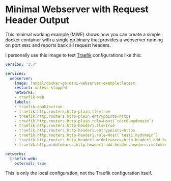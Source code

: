 # Minimal Webserver with Request Header Output

This minimal working example (MWE) shows how you can create a simple docker
container with a single go binary that provides a webserver running on port
`8081` and reports back all request headers.

I personally use this image to test [Traefik](https://containo.us/traefik/)
configurations like this:

```yaml
version: '3.7'

services:
  webserver:
    image: lnxbil/docker-go-mini-webserver-example:latest
    restart: unless-stopped
    networks:
    - traefik-web
    labels:
    - traefik.enable=true
    - traefik.http.routers.http-plain.tls=true
    - traefik.http.routers.http-plain.entrypoints=https
    - traefik.http.routers.http-plain.rule=Host(`test0.mydomain`)
    - traefik.http.routers.http-header1.tls=true
    - traefik.http.routers.http-header1.entrypoints=https
    - traefik.http.routers.http-header1.rule=Host(`test1.mydomain`)
    - traefik.http.routers.http-header1.middlewares=http-header1-add-header
    - traefik.http.middlewares.http-header1-add-header.headers.customrequestheaders.X-FE-Landing-Page-Code=TestHeader1

networks:
  traefik-web:
    external: true
```

This is only the local configuration, not the Traefik configuration itself.
